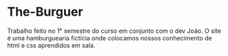 # The-Burguer
Trabalho feito no 1° semestre do curso em conjunto com o dev João.  O site é uma hamburguearia fictícia onde colocamos nossos conhecimento de html e css aprendidos em sala. 
